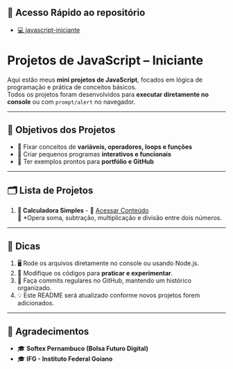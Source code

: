 ## 🔗 Acesso Rápido ao repositório

- [💻 javascript-iniciante](https://github.com/felipem5552/javascript-iniciante/)

# Projetos de JavaScript – Iniciante

Aqui estão meus **mini projetos de JavaScript**, focados em lógica de programação e prática de conceitos básicos.  
Todos os projetos foram desenvolvidos para **executar diretamente no console** ou com `prompt/alert` no navegador.

---

## 🎯 Objetivos dos Projetos
- 📌 Fixar conceitos de **variáveis, operadores, loops e funções**  
- 📌 Criar pequenos programas **interativos e funcionais**  
- 📌 Ter exemplos prontos para **portfólio e GitHub**

---

## 🗂️ Lista de Projetos

1. **🧮 Calculadora Simples** - 🔗 [Acessar Conteúdo](https://github.com/felipem5552/javascript-iniciante/blob/main/pessoais/projetos/calculadora-simples.js)  
   💬 *Opera soma, subtração, multiplicação e divisão entre dois números.

---

## 🚀 Dicas
1. 🖥 Rode os arquivos diretamente no console ou usando Node.js.  
2. 🔄 Modifique os códigos para **praticar e experimentar**.  
3. 📌 Faça commits regulares no GitHub, mantendo um histórico organizado.  
4. 💡 Este README será atualizado conforme novos projetos forem adicionados.

---

## 🙏 Agradecimentos
- 🎓 **Softex Pernambuco (Bolsa Futuro Digital)**  
- 🎓 **IFG - Instituto Federal Goiano**
